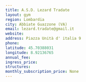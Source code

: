 ```yaml
---
title: A.S.D. Lezard Tradate
layout: gym
region: Lombardia
city: Abbiate Guazzone (VA)
email: lezard.tradate@gmail.it
website: 
address: Piazza Unità d' italia 9
phone: 
latitude: 45.70388031
longitude: 8.92136765
annual_fee: 
ingress_price: 
structures: 
monthly_subscription_price: None
---
```


